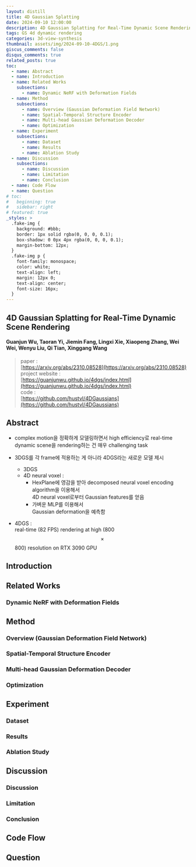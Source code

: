 ```yaml
---
layout: distill
title: 4D Gaussian Splatting
date: 2024-09-10 12:00:00
description: 4D Gaussian Splatting for Real-Time Dynamic Scene Rendering (CVPR 2024)
tags: GS 4d dynamic rendering
categories: 3d-view-synthesis
thumbnail: assets/img/2024-09-10-4DGS/1.png
giscus_comments: false
disqus_comments: true
related_posts: true
toc:
  - name: Abstract
  - name: Introduction
  - name: Related Works
    subsections:
      - name: Dynamic NeRF with Deformation Fields
  - name: Method
    subsections:
      - name: Overview (Gaussian Deformation Field Network)
      - name: Spatial-Temporal Structure Encoder
      - name: Multi-head Gaussian Deformation Decoder
      - name: Optimization
  - name: Experiment
    subsections:
      - name: Dataset
      - name: Results
      - name: Ablation Study
  - name: Discussion
    subsections:
      - name: Discussion
      - name: Limitation
      - name: Conclusion
  - name: Code Flow
  - name: Question
# toc:
#   beginning: true
#   sidebar: right
# featured: true
_styles: >
  .fake-img {
    background: #bbb;
    border: 1px solid rgba(0, 0, 0, 0.1);
    box-shadow: 0 0px 4px rgba(0, 0, 0, 0.1);
    margin-bottom: 12px;
  }
  .fake-img p {
    font-family: monospace;
    color: white;
    text-align: left;
    margin: 12px 0;
    text-align: center;
    font-size: 16px;
  }
---
```


## 4D Gaussian Splatting for Real-Time Dynamic Scene Rendering

#### Guanjun Wu, Taoran Yi, Jiemin Fang, Lingxi Xie, Xiaopeng Zhang, Wei Wei, Wenyu Liu, Qi Tian, Xinggang Wang

> paper :  
[https://arxiv.org/abs/2310.08528](https://arxiv.org/abs/2310.08528)  
project website :  
[https://guanjunwu.github.io/4dgs/index.html](https://guanjunwu.github.io/4dgs/index.html)  
code :  
[https://github.com/hustvl/4DGaussians](https://github.com/hustvl/4DGaussians)  

## Abstract

- complex motion을 정확하게 모델링하면서 high efficiency로 real-time dynamic scene을 rendering하는 건 매우 challenging task  

- 3DGS를 각 frame에 적용하는 게 아니라 4DGS라는 새로운 모델 제시  
  - 3DGS
  - 4D neural voxel :  
    - HexPlane에 영감을 받아 decomposed neural voxel encoding algorithm을 이용해서  
    4D neural voxel로부터 Gaussian features를 얻음  
    - 가벼운 MLP를 이용해서  
    Gaussian deformation을 예측함

- 4DGS :  
real-time (82 FPS) rendering at high (800 $$\times$$ 800) resolution on RTX 3090 GPU

## Introduction



## Related Works

### Dynamic NeRF with Deformation Fields

## Method

### Overview (Gaussian Deformation Field Network)

### Spatial-Temporal Structure Encoder

### Multi-head Gaussian Deformation Decoder

### Optimization

## Experiment

### Dataset

### Results

### Ablation Study

## Discussion

### Discussion

### Limitation

### Conclusion

## Code Flow

## Question